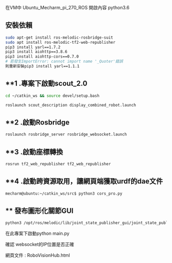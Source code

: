 
在VM中 Ubuntu_Mecharm_pi_270_ROS 開啟內容
python3.6
## 安裝依賴
```bash
sudo apt-get install ros-melodic-rosbridge-suit
sudo apt install ros-melodic-tf2-web-republisher
pip3 install yarl==1.7.2
pip3 install aiohttp==3.8.6
pip3 install aiohttp-cors==0.7.0
# 若發生ImportError: cannot import name '_Quoter'錯誤
則重新安裝pip3 install yarl==1.1.1


```
## **1 .專案下啟動scout_2.0

```bash
cd ~/catkin_ws && source devel/setup.bash

roslaunch scout_description display_combined_robot.launch
```
## **2 .啟動Rosbridge
```bash
roslaunch rosbridge_server rosbridge_websocket.launch
```
## **3 .啟動座標轉換
```bash
rosrun tf2_web_republisher tf2_web_republisher
```
## **4 .啟動跨資源取用，讓網頁端獲取urdf的dae文件

```bash
mecharm@ubuntu:~/catkin_ws/src$ python3 cors_pro.py
```
## ** 發布圖形化關節GUI
```bash
python3 /opt/ros/melodic/lib/joint_state_publisher_gui/joint_state_publisher_gui
```

在此專案下啟動python main.py

確認 websocket的IP位置是否正確

網頁文件 : RoboVisionHub.html
